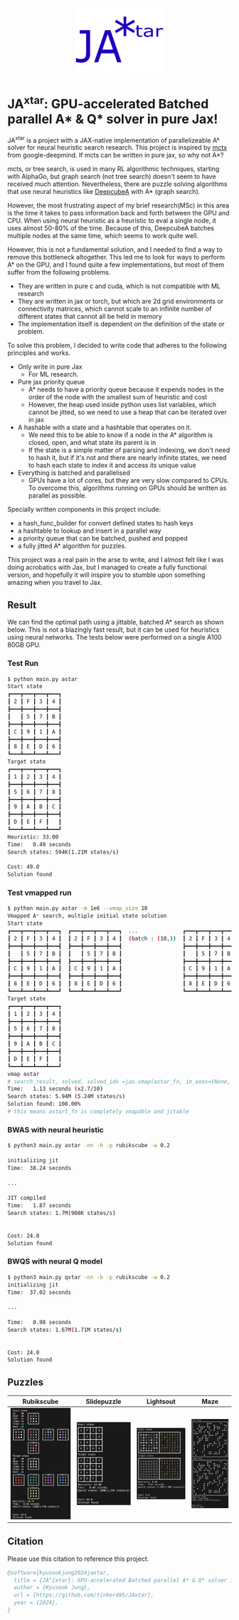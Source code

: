<div align="center">
  <img src="images/JAxtar.png" alt="logo" width="200"></img>
</div>

# JA<sup>xtar</sup>: GPU-accelerated Batched parallel A\* & Q\* solver in pure Jax!

JA<sup>xtar</sup> is a project with a JAX-native implementation of parallelizeable A\* solver for neural heuristic search research.
This project is inspired by [mctx](https://github.com/google-deepmind/mctx) from google-deepmind. If mcts can be written in pure jax, so why not A\*?

mcts, or tree search, is used in many RL algorithmic techniques, starting with AlphaGo, but graph search (not tree search) doesn't seem to have received much attention. Nevertheless, there are puzzle solving algorithms that use neural heuristics like [DeepcubeA](https://github.com/forestagostinelli/DeepCubeA) with A\* (graph search).

However, the most frustrating aspect of my brief research(MSc) in this area is the time it takes to pass information back and forth between the GPU and CPU.
When using neural heuristic as a heuristic to eval a single node, it uses almost 50-80% of the time. Because of this, DeepcubeA batches multiple nodes at the same time, which seems to work quite well.

However, this is not a fundamental solution, and I needed to find a way to remove this bottleneck altogether. This led me to look for ways to perform A\* on the GPU, and I found quite a few implementations, but most of them suffer from the following problems.

- They are written in pure c and cuda, which is not compatible with ML research
- They are written in jax or torch, but which are 2d grid environments or connectivity matrices, which cannot scale to an infinite number of different states that cannot all be held in memory
- The implementation itself is dependent on the definition of the state or problem.

To solve this problem, I decided to write code that adheres to the following principles and works.

- Only write in pure Jax
  - For ML research.
- Pure jax priority queue
  - A\* needs to have a priority queue because it expends nodes in the order of the node with the smallest sum of heuristic and cost
  - However, the heap used inside python uses list variables, which cannot be jitted, so we need to use a heap that can be iterated over in jax
- A hashable with a state and a hashtable that operates on it.
  - We need this to be able to know if a node in the A\* algorithm is closed, open, and what state its parent is in
  - If the state is a simple matter of parsing and indexing, we don't need to hash it, but if it's not and there are nearly infinite states, we need to hash each state to index it and access its unique value
- Everything is batched and parallelised
  - GPUs have a lot of cores, but they are very slow compared to CPUs. To overcome this, algorithms running on GPUs should be written as parallel as possible.

Specially written components in this project include:

- a hash_func_builder for convert defined states to hash keys
- a hashtable to lookup and insert in a parallel way
- a priority queue that can be batched, pushed and popped
- a fully jitted A\* algorithm for puzzles.

This project was a real pain in the arse to write, and I almost felt like I was doing acrobatics with Jax, but I managed to create a fully functional version, and hopefully it will inspire you to stumble upon something amazing when you travel to Jax.

## Result

We can find the optimal path using a jittable, batched A\* search as shown below. This is not a blazingly fast result, but it can be used for heuristics using neural networks.
The tests below were performed on a single A100 80GB GPU.

### Test Run

```bash
$ python main.py astar
Start state
┏━━━┳━━━┳━━━┳━━━┓
┃ 2 ┃ F ┃ 3 ┃ 4 ┃
┣━━━╋━━━╋━━━╋━━━┫
┃   ┃ 5 ┃ 7 ┃ B ┃
┣━━━╋━━━╋━━━╋━━━┫
┃ C ┃ 9 ┃ 1 ┃ A ┃
┣━━━╋━━━╋━━━╋━━━┫
┃ 8 ┃ E ┃ D ┃ 6 ┃
┗━━━┻━━━┻━━━┻━━━┛
Target state
┏━━━┳━━━┳━━━┳━━━┓
┃ 1 ┃ 2 ┃ 3 ┃ 4 ┃
┣━━━╋━━━╋━━━╋━━━┫
┃ 5 ┃ 6 ┃ 7 ┃ 8 ┃
┣━━━╋━━━╋━━━╋━━━┫
┃ 9 ┃ A ┃ B ┃ C ┃
┣━━━╋━━━╋━━━╋━━━┫
┃ D ┃ E ┃ F ┃   ┃
┗━━━┻━━━┻━━━┻━━━┛
Heuristic: 33.00
Time:   0.49 seconds
Search states: 594K(1.21M states/s)

Cost: 49.0
Solution found
```

### Test vmapped run

```bash
$ python main.py astar -m 1e6 --vmap_size 10
Vmapped A* search, multiple initial state solution
Start state
┏━━━┳━━━┳━━━┳━━━┓  ┏━━━┳━━━┳━━━┳━━━┓  ...              ┏━━━┳━━━┳━━━┳━━━┓  ┏━━━┳━━━┳━━━┳━━━┓
┃ 2 ┃ F ┃ 3 ┃ 4 ┃  ┃ 2 ┃ F ┃ 3 ┃ 4 ┃  (batch : (10,))  ┃ 2 ┃ F ┃ 3 ┃ 4 ┃  ┃ 2 ┃ F ┃ 3 ┃ 4 ┃
┣━━━╋━━━╋━━━╋━━━┫  ┣━━━╋━━━╋━━━╋━━━┫                   ┣━━━╋━━━╋━━━╋━━━┫  ┣━━━╋━━━╋━━━╋━━━┫
┃   ┃ 5 ┃ 7 ┃ B ┃  ┃   ┃ 5 ┃ 7 ┃ B ┃                   ┃   ┃ 5 ┃ 7 ┃ B ┃  ┃   ┃ 5 ┃ 7 ┃ B ┃
┣━━━╋━━━╋━━━╋━━━┫  ┣━━━╋━━━╋━━━╋━━━┫                   ┣━━━╋━━━╋━━━╋━━━┫  ┣━━━╋━━━╋━━━╋━━━┫
┃ C ┃ 9 ┃ 1 ┃ A ┃  ┃ C ┃ 9 ┃ 1 ┃ A ┃                   ┃ C ┃ 9 ┃ 1 ┃ A ┃  ┃ C ┃ 9 ┃ 1 ┃ A ┃
┣━━━╋━━━╋━━━╋━━━┫  ┣━━━╋━━━╋━━━╋━━━┫                   ┣━━━╋━━━╋━━━╋━━━┫  ┣━━━╋━━━╋━━━╋━━━┫
┃ 8 ┃ E ┃ D ┃ 6 ┃  ┃ 8 ┃ E ┃ D ┃ 6 ┃                   ┃ 8 ┃ E ┃ D ┃ 6 ┃  ┃ 8 ┃ E ┃ D ┃ 6 ┃
┗━━━┻━━━┻━━━┻━━━┛  ┗━━━┻━━━┻━━━┻━━━┛                   ┗━━━┻━━━┻━━━┻━━━┛  ┗━━━┻━━━┻━━━┻━━━┛
Target state
┏━━━┳━━━┳━━━┳━━━┓
┃ 1 ┃ 2 ┃ 3 ┃ 4 ┃
┣━━━╋━━━╋━━━╋━━━┫
┃ 5 ┃ 6 ┃ 7 ┃ 8 ┃
┣━━━╋━━━╋━━━╋━━━┫
┃ 9 ┃ A ┃ B ┃ C ┃
┣━━━╋━━━╋━━━╋━━━┫
┃ D ┃ E ┃ F ┃   ┃
┗━━━┻━━━┻━━━┻━━━┛
vmap astar
# search_result, solved, solved_idx =jax.vmap(astar_fn, in_axes=(None, 0, 0, None))(search_result_build(), states, filled, target)
Time:   1.13 seconds (x2.7/10)
Search states: 5.94M (5.24M states/s)
Solution found: 100.00%
# this means astart_fn is completely vmapable and jitable
```

### BWAS with neural heuristic

```bash
$ python3 main.py astar -nn -h -p rubikscube -w 0.2

initializing jit
Time:  38.24 seconds

...

JIT compiled
Time:   1.87 seconds
Search states: 1.7M(908K states/s)


Cost: 24.0
Solution found
```

### BWQS with neural Q model

```bash
$ python3 main.py qstar -nn -h -p rubikscube -w 0.2
initializing jit
Time:  37.02 seconds

...

Time:   0.98 seconds
Search states: 1.67M(1.71M states/s)


Cost: 24.0
Solution found
```

## Puzzles

| Rubikscube                                       | Slidepuzzle                                        | Lightsout                                      | Maze                                |
| ------------------------------------------------ | -------------------------------------------------- | ---------------------------------------------- | ----------------------------------- |
| ![Rubiks cube solve](images/rubikscubesolve.png) | ![Slide puzzle solve](images/slidepuzzlesolve.png) | ![Lights out solve](images/lightsoutsolve.png) | ![Maze solve](images/mazesolve.png) |

## Citation

Please use this citation to reference this project.

```bibtex
@software{kyuseokjung2024jaxtar,
  title = {JA^{xtar}: GPU-accelerated Batched parallel A* & Q* solver in pure Jax!},
  author = {Kyuseok Jung},
  url = {https://github.com/tinker495/JAxtar},
  year = {2024},
}
```
